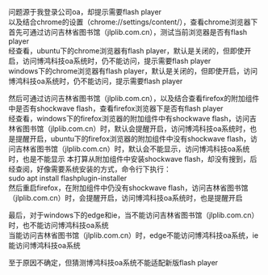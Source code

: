 问题源于我登录公司oa，却提示需要flash player  
以及结合chrome的设置（chrome://settings/content/），查看chrome浏览器下
首先可通过访问吉林省图书馆（jlplib.com.cn），测试当前浏览器是否有flash player  
经查看，ubuntu下的chrome浏览器有flash player，默认是关闭的，但即使开启，访问博鸿科技oa系统时，仍不能访问，提示需要flash player  
windows下的chrome浏览器有flash player，默认是关闭的，但即使开启，访问博鸿科技oa系统时，仍不能访问，提示需要flash player  

然后可通过访问吉林省图书馆（jlplib.com.cn），以及结合查看firefox的附加组件中是否有shockwave flash，查看firefox浏览器下是否有flash player  
经查看，windows下的firefox浏览器的附加组件中有shockwave flash，访问吉林省图书馆（jlplib.com.cn）时，默认会提醒开启，访问博鸿科技oa系统时，也是提醒开启，ubuntu下的firefox浏览器的附加组件中没有shockwave flash，访问吉林省图书馆（jlplib.com.cn）时，默认会不能显示，访问博鸿科技oa系统时，也是不能显示
本打算从附加组件中安装shockwave flash，却没有搜到，后经查阅，好像需要系统安装的方式，命令行下执行：  
sudo apt install flashplugin-installer  
然后重启firefox，在附加组件中仍没有shockwave flash，访问吉林省图书馆（jlplib.com.cn）时，会提醒开启，访问博鸿科技oa系统时，也是提醒开启  

最后，对于windows下的edge和ie，当不能访问吉林省图书馆（jlplib.com.cn）时，也不能访问博鸿科技oa系统  
当能访问吉林省图书馆（jlplib.com.cn）时，edge不能访问博鸿科技oa系统，ie能访问博鸿科技oa系统  

至于原因不确定，但猜测博鸿科技oa系统不能适配新版flash player  
